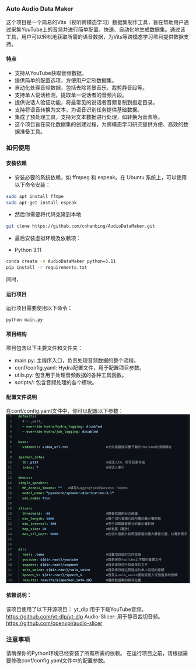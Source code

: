 ### Auto Audio Data Maker

这个项目是一个简易的Vits（视听跨模态学习）数据集制作工具，旨在帮助用户通过采集YouTube上的音频并进行简单配置，快速、自动化地生成数据集。通过该工具，用户可以轻松地获取所需的语音数据，为Vits等跨模态学习项目提供数据支持。

#### 特点

- 支持从YouTube获取音频数据。
- 提供简单的配置选项，方便用户定制数据集。
- 自动化处理音频数据，包括去除背景音乐、裁剪静音段等。
- 支持单人说话检测，提取单一说话者的音频片段。
- 提供说话人验证功能，将最常见的说话者音频复制到指定目录。
- 支持将语音转换为文本，为语音识别任务提供基础数据。
- 集成了预处理工具，支持对文本数据进行处理，如转换为音素等。
- 这个项目旨在简化数据集的创建过程，为跨模态学习研究提供方便、高效的数据准备工具。

### 如何使用

#### 安装依赖

- 安装必要的系统依赖，如 ffmpeg 和 espeak。在 Ubuntu 系统上，可以使用以下命令安装：
```bash
sudo apt install ffmpe
sudo apt-get install espeak 
```

- 然后你需要将代码克隆到本地
```bash
git clone https://github.com/cnhanbing/AudioDataMaker.git
```

- 最后安装虚拟环境及依赖项：

- Python 3.11

```bash
conda create -n AudioDataMaker python=3.11
pip install -r requirements.txt
```
同时，
#### 运行项目
运行项目需要使用以下命令：
```bash
python main.py
```
#### 项目结构

项目包含以下主要文件和文件夹：

- main.py: 主程序入口，负责处理音频数据的整个流程。
- conf/config.yaml: Hydra配置文件，用于配置项目参数。
- utils.py: 包含用于处理音频数据的各种工具函数。
- scripts/: 包含音频处理的各个模块。

#### 配置文件说明

在conf/config.yaml文件中，你可以配置以下参数：
![](conf/config.png)


#### 依赖说明：

该项目使用了以下开源项目：
yt_dlp:用于下载YouTube音频。https://github.com/yt-dlp/yt-dlp
Audio-Slicer: 用于静音裁切音频。https://github.com/openvpi/audio-slicer

### 注意事项

请确保你的Python环境已经安装了所有所需的依赖。
在运行项目之前，请根据需要修改conf/config.yaml文件中的配置参数。

